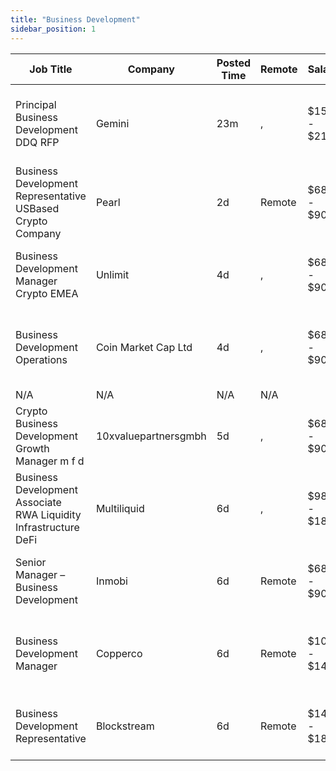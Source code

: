 ```yaml
---
title: "Business Development"
sidebar_position: 1
---
```


| Job Title | Company | Posted Time | Remote | Salary | Tags | Apply Link |
|-----------|---------|-------------|--------|--------|------|------------|
| Principal Business Development DDQ RFP | Gemini | 23m | , | $150k - $215k | business development, sales, non tech, executive, bitcoin | [Apply](https://web3.career/principal-business-development-ddq-rfp-gemini/106636) |
| Business Development Representative USBased Crypto Company | Pearl | 2d | Remote | $68k - $90k | business development, sales, non tech, crypto, defi | [Apply](https://web3.career/business-development-representative-us-based-crypto-company-pearl/106595) |
| Business Development Manager Crypto EMEA | Unlimit | 4d | , | $68k - $90k | business development, sales, non tech, crypto, remote | [Apply](https://web3.career/business-development-manager-crypto-emea-unlimit/106532) |
| Business Development Operations | Coin Market Cap Ltd | 4d | , | $68k - $90k | business development, sales, non tech, operations, crypto | [Apply](https://web3.career/business-development-operations-coinmarketcap/106525) |
| N/A | N/A | N/A | N/A |  |  | [Apply](https://web3.career/metana) |
| Crypto Business Development Growth Manager m f d | 10xvaluepartnersgmbh | 5d | , | $68k - $90k | business development, sales, non tech, growth, crypto | [Apply](https://web3.career/crypto-business-development-growth-manager-m-f-d-10xvaluepartnersgmbh/106434) |
| Business Development Associate RWA Liquidity Infrastructure DeFi | Multiliquid | 6d | , | $98k - $180k | business development, sales, non tech, infrastructure, blockchain | [Apply](https://web3.career/business-development-associate-rwa-liquidity-infrastructure-defi-multiliquid/106398) |
| Senior Manager – Business Development | Inmobi | 6d | Remote | $68k - $90k | business development, sales, non tech, senior, remote | [Apply](https://web3.career/senior-manager-business-development-inmobi/106317) |
| Business Development Manager | Copperco | 6d | Remote | $100k - $145k | business development, sales, non tech, blockchain, crypto | [Apply](https://web3.career/business-development-manager-copperco/105560) |
| Business Development Representative | Blockstream | 6d | Remote | $140k - $180k | business development, sales, non tech, bitcoin, blockchain | [Apply](https://web3.career/business-development-representative-blockstream/105742) |
